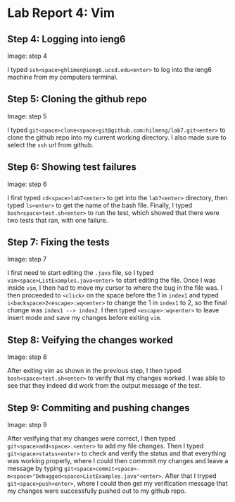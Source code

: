 # Lab Report 4: Vim

## Step 4: Logging into ieng6

Image: step 4

I typed `ssh<space>ghlimen@ieng6.ucsd.edu<enter>` to log into the ieng6 machine from my computers terminal.

## Step 5: Cloning the github repo

Image: step 5

I typed `git<space>clone<space>git@github.com:hilmeng/lab7.git<enter>` to clone the github repo into my current working directory. I also made sure to select the `ssh` url from github.

## Step 6: Showing test failures

Image: step 6

I first typed `cd<space>lab7<enter>` to get into the `lab7<enter>` directory, then typed `ls<enter>` to get the name of the bash file. Finally, I typed `bash<space>test.sh<enter>` to run the test, which showed that there were two tests that ran, with one failure.

## Step 7: Fixing the tests

Image: step 7

I first need to start editing the `.java` file, so I typed `vim<space>ListExamples.java<enter>` to start editing the file. Once I was inside `vim`, I then had to move my cursor to where the bug in the file was. I then proceeded to `<click>` on the space before the 1 in `index1` and typed `i<backspace>2<escape>:wq<enter>` to change the 1 in `index1` to 2, so the final change was `index1 --> index2`. I then typed `<escape>:wq<enter>` to leave insert mode and save my changes before exiting `vim`. 

## Step 8: Veifying the changes worked

Image: step 8

After exiting vim as shown in the previous step, I then typed `bash<space>test.sh<enter>` to verify that my changes worked. I was able to see that they indeed did work from the output message of the test.

## Step 9: Commiting and pushing changes

Image: step 9

After verifying that my changes were correct, I then typed `git<space>add<space>.<enter>` to add my file changes. Then I typed `git<space>status<enter>` to check and verify the status and that everything was working properly, where I could then commmit my changes and leave a message by typing `git<space>commit<space>-m<space>"Debugged<space>ListExamples.java"<enter>`. After that I tryped `git<space>push<enter>`, where I could then get my verification message that my changes were successfully pushed out to my github repo.
